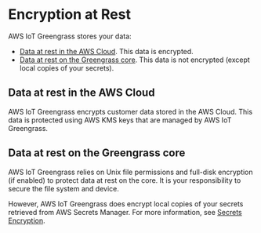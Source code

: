 # Encryption at Rest<a name="encryption-at-rest"></a>

AWS IoT Greengrass stores your data:
+ [Data at rest in the AWS Cloud](#data-at-rest-cloud)\. This data is encrypted\.
+ [Data at rest on the Greengrass core](#data-at-rest-device)\. This data is not encrypted \(except local copies of your secrets\)\.

## Data at rest in the AWS Cloud<a name="data-at-rest-cloud"></a>

AWS IoT Greengrass encrypts customer data stored in the AWS Cloud\. This data is protected using AWS KMS keys that are managed by AWS IoT Greengrass\.

## Data at rest on the Greengrass core<a name="data-at-rest-device"></a>

AWS IoT Greengrass relies on Unix file permissions and full\-disk encryption \(if enabled\) to protect data at rest on the core\. It is your responsibility to secure the file system and device\.

However, AWS IoT Greengrass does encrypt local copies of your secrets retrieved from AWS Secrets Manager\. For more information, see [Secrets Encryption](secrets.md#secrets-encryption)\.